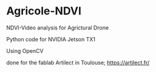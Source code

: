 # Agricole-NDVI
NDVI-Video analysis for Agrictural Drone

Python code for NVIDIA Jetson TX1

Using OpenCV

done for the fablab Artilect in Toulouse; https://artilect.fr/
